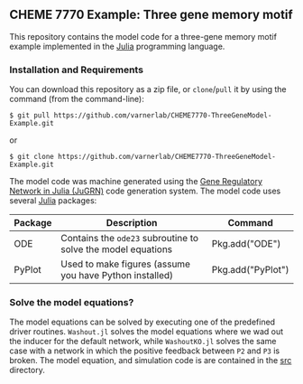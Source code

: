 ## CHEME 7770 Example: Three gene memory motif
This repository contains the model code for a three-gene memory motif example implemented in the [Julia](http://julialang.org) programming language. 

### Installation and Requirements
You can download this repository as a zip file, or `clone`/`pull` it by using the command (from the command-line):

	$ git pull https://github.com/varnerlab/CHEME7770-ThreeGeneModel-Example.git

or

	$ git clone https://github.com/varnerlab/CHEME7770-ThreeGeneModel-Example.git

The model code was machine generated using the [Gene Regulatory Network in Julia (JuGRN)](https://github.com/varnerlab/JuGRN-Generator) code generation system. The model code uses several [Julia](http://julialang.org) packages:

Package | Description | Command
--- | --- | --- 
ODE | Contains the ``ode23`` subroutine to solve the model equations | Pkg.add("ODE")
PyPlot | Used to make figures (assume you have Python installed) | Pkg.add("PyPlot")

### Solve the model equations?
The model equations can be solved by executing one of the predefined driver routines. ``Washout.jl`` solves the model equations where we wad out the inducer for the default network, while ``WashoutKO.jl`` solves the same case with a network in which the positive feedback between ``P2`` and ``P3`` is broken. The model equation, and simulation code is are contained in the [src](https://github.com/varnerlab/CHEME7770-ThreeGeneModel-Example/tree/master/src) directory. 

